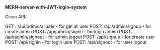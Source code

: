 **MERN-server-with-JWT-login-system**

Given API:

GET : /api/admin/alluser - for get all user
POST: /api/admin/signup - for create admin
POST: /api/admin/signin - for login admin
POST: /api/admin/signout - for admin logout
POST: /api/signup - for create user
POST: /api/signin - for login usre
POST: /api/signout - for user logout

